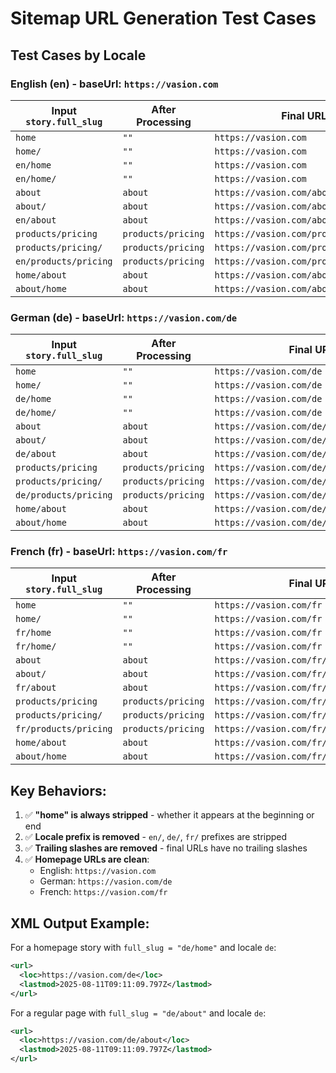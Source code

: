 # Sitemap URL Generation Test Cases

## Test Cases by Locale

### English (en) - baseUrl: `https://vasion.com`

| Input `story.full_slug` | After Processing | Final URL |
|------------------------|------------------|-----------|
| `home` | `""` | `https://vasion.com` |
| `home/` | `""` | `https://vasion.com` |
| `en/home` | `""` | `https://vasion.com` |
| `en/home/` | `""` | `https://vasion.com` |
| `about` | `about` | `https://vasion.com/about` |
| `about/` | `about` | `https://vasion.com/about` |
| `en/about` | `about` | `https://vasion.com/about` |
| `products/pricing` | `products/pricing` | `https://vasion.com/products/pricing` |
| `products/pricing/` | `products/pricing` | `https://vasion.com/products/pricing` |
| `en/products/pricing` | `products/pricing` | `https://vasion.com/products/pricing` |
| `home/about` | `about` | `https://vasion.com/about` |
| `about/home` | `about` | `https://vasion.com/about` |

### German (de) - baseUrl: `https://vasion.com/de`

| Input `story.full_slug` | After Processing | Final URL |
|------------------------|------------------|-----------|
| `home` | `""` | `https://vasion.com/de` |
| `home/` | `""` | `https://vasion.com/de` |
| `de/home` | `""` | `https://vasion.com/de` |
| `de/home/` | `""` | `https://vasion.com/de` |
| `about` | `about` | `https://vasion.com/de/about` |
| `about/` | `about` | `https://vasion.com/de/about` |
| `de/about` | `about` | `https://vasion.com/de/about` |
| `products/pricing` | `products/pricing` | `https://vasion.com/de/products/pricing` |
| `products/pricing/` | `products/pricing` | `https://vasion.com/de/products/pricing` |
| `de/products/pricing` | `products/pricing` | `https://vasion.com/de/products/pricing` |
| `home/about` | `about` | `https://vasion.com/de/about` |
| `about/home` | `about` | `https://vasion.com/de/about` |

### French (fr) - baseUrl: `https://vasion.com/fr`

| Input `story.full_slug` | After Processing | Final URL |
|------------------------|------------------|-----------|
| `home` | `""` | `https://vasion.com/fr` |
| `home/` | `""` | `https://vasion.com/fr` |
| `fr/home` | `""` | `https://vasion.com/fr` |
| `fr/home/` | `""` | `https://vasion.com/fr` |
| `about` | `about` | `https://vasion.com/fr/about` |
| `about/` | `about` | `https://vasion.com/fr/about` |
| `fr/about` | `about` | `https://vasion.com/fr/about` |
| `products/pricing` | `products/pricing` | `https://vasion.com/fr/products/pricing` |
| `products/pricing/` | `products/pricing` | `https://vasion.com/fr/products/pricing` |
| `fr/products/pricing` | `products/pricing` | `https://vasion.com/fr/products/pricing` |
| `home/about` | `about` | `https://vasion.com/fr/about` |
| `about/home` | `about` | `https://vasion.com/fr/about` |

## Key Behaviors:

1. ✅ **"home" is always stripped** - whether it appears at the beginning or end
2. ✅ **Locale prefix is removed** - `en/`, `de/`, `fr/` prefixes are stripped
3. ✅ **Trailing slashes are removed** - final URLs have no trailing slashes
4. ✅ **Homepage URLs are clean**:
   - English: `https://vasion.com`
   - German: `https://vasion.com/de`
   - French: `https://vasion.com/fr`

## XML Output Example:

For a homepage story with `full_slug = "de/home"` and locale `de`:

```xml
<url>
  <loc>https://vasion.com/de</loc>
  <lastmod>2025-08-11T09:11:09.797Z</lastmod>
</url>
```

For a regular page with `full_slug = "de/about"` and locale `de`:

```xml
<url>
  <loc>https://vasion.com/de/about</loc>
  <lastmod>2025-08-11T09:11:09.797Z</lastmod>
</url>
```

